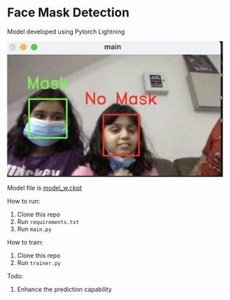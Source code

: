 # Face Mask Detection

Model developed using Pytorch Lightning

![Image](https://github.com/fadilparves/face_mask_detector_pytorch/blob/main/images/test.png)

Model file is [model_w.ckpt](https://github.com/fadilparves/face_mask_detector_pytorch/blob/main/checkpoints/model_w.ckpt)

How to run:
1. Clone this repo
2. Run `requirements.txt`
3. Run `main.py`

How to train:
1. Clone this repo
2. Run `trainer.py`

Todo:
1. Enhance the prediction capability
